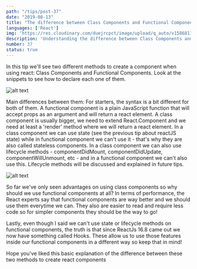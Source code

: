 ```yaml
---
path: "/tips/post-37"
date: "2019-08-13"
title: "The difference between Class Components and Functional Components in ReactJS"
languages: ['React']
img: 'https://res.cloudinary.com/duejrcpct/image/upload/q_auto/v1586811105/tips/37-1_sfn0nj.png'
description: 'Understanding the difference between Class Components and Functional Components in React'
number: 37
status: true
---
```


In this tip we'll see two different methods to create a component when using react: Class Components and Functional Components. Look at the snippets to see how to declare each one of them.

![alt text](https://res.cloudinary.com/duejrcpct/image/upload/q_auto/v1586811105/tips/37-2_wbejbl.png "Class component")

Main differences between them:
For starters, the syntax is a bit different for both of them. A functional component is a plain JavaScript function that will accept props as an argument and will return a react element. A class component is usually bigger, we need to extend React.Component and we need at least a 'render' method where we will return a react element.
In a class component we can use state (see the previous tip about reactJS state) while in functional component we can't use it - that's why they are also called stateless components.
In a class component we can also use lifecycle methods - componentDidMount, componentDidUpdate, componentWillUnmount, etc - and in a functional component we can't also use this. Lifecycle methods will be discussed and explained in future tips.

![alt text](https://res.cloudinary.com/duejrcpct/image/upload/q_auto/v1586811105/tips/37-3_vle919.png "Functional component")

So far we've only seen advantages on using class components so why should we use functional components at all?
In terms of performance, the React experts say that functional components are way better and we should use them everytime we can. They also are easier to read and require less code so for simpler components they should be the way to go!

Lastly, even though I said we can't use state or lifecycle methods on functional components, the truth is that since ReactJs 16.8 came out we now have something called Hooks. These allow us to use those features inside our functional components in a different way so keep that in mind!

Hope you've liked this basic explanation of the difference between these two methods to create react components